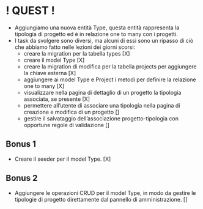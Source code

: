 # ! QUEST ! #

- Aggiungiamo una nuova entità Type, questa entità rappresenta la tipologia di progetto ed è in relazione one to many con i progetti.
- I task da svolgere sono diversi, ma alcuni di essi sono un ripasso di ciò che abbiamo fatto nelle lezioni dei giorni scorsi:
    - creare la migration per la tabella types [X]
    - creare il model Type [X]
    - creare la migration di modifica per la tabella projects per aggiungere la chiave esterna [X]
    - aggiungere ai model Type e Project i metodi per definire la relazione one to many [X]
    - visualizzare nella pagina di dettaglio di un progetto la tipologia associata, se presente [X]
    - permettere all’utente di associare una tipologia nella pagina di creazione e modifica di un progetto []
    - gestire il salvataggio dell’associazione progetto-tipologia con opportune regole di validazione []
## Bonus 1 ##

- Creare il seeder per il model Type. [X]

## Bonus 2 ##

- Aggiungere le operazioni CRUD per il model Type, in modo da gestire le tipologie di progetto direttamente dal pannello di amministrazione. []